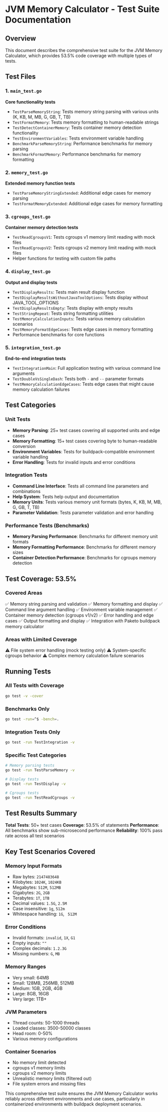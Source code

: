 # JVM Memory Calculator - Test Suite Documentation

## Overview
This document describes the comprehensive test suite for the JVM Memory Calculator, which provides 53.5% code coverage with multiple types of tests.

## Test Files

### 1. `main_test.go`
**Core functionality tests**
- `TestParseMemoryString`: Tests memory string parsing with various units (K, KB, M, MB, G, GB, T, TB)
- `TestFormatMemory`: Tests memory formatting to human-readable strings
- `TestDetectContainerMemory`: Tests container memory detection functionality
- `TestEnvironmentVariables`: Tests environment variable handling
- `BenchmarkParseMemoryString`: Performance benchmarks for memory parsing
- `BenchmarkFormatMemory`: Performance benchmarks for memory formatting

### 2. `memory_test.go`
**Extended memory function tests**
- `TestParseMemoryStringExtended`: Additional edge cases for memory parsing
- `TestFormatMemoryExtended`: Additional edge cases for memory formatting

### 3. `cgroups_test.go`
**Container memory detection tests**
- `TestReadCgroupsV1`: Tests cgroups v1 memory limit reading with mock files
- `TestReadCgroupsV2`: Tests cgroups v2 memory limit reading with mock files
- Helper functions for testing with custom file paths

### 4. `display_test.go`
**Output and display tests**
- `TestDisplayResults`: Tests main result display function
- `TestDisplayResultsWithoutJavaToolOptions`: Tests display without JAVA_TOOL_OPTIONS
- `TestDisplayResultsEmpty`: Tests display with empty results
- `TestStringRepeat`: Tests string formatting utilities
- `TestMemoryCalculationInputs`: Tests various memory calculation scenarios
- `TestMemoryFormatEdgeCases`: Tests edge cases in memory formatting
- Performance benchmarks for core functions

### 5. `integration_test.go`
**End-to-end integration tests**
- `TestIntegrationMain`: Full application testing with various command line arguments
- `TestDoubleVsSingleDash`: Tests both `-` and `--` parameter formats
- `TestMemoryCalculationEdgeCases`: Tests edge cases that might cause memory calculation failures

## Test Categories

### Unit Tests
- **Memory Parsing**: 25+ test cases covering all supported units and edge cases
- **Memory Formatting**: 15+ test cases covering byte to human-readable conversion
- **Environment Variables**: Tests for buildpack-compatible environment variable handling
- **Error Handling**: Tests for invalid inputs and error conditions

### Integration Tests
- **Command Line Interface**: Tests all command line parameters and combinations
- **Help System**: Tests help output and documentation
- **Memory Units**: Tests various memory unit formats (bytes, K, KB, M, MB, G, GB, T, TB)
- **Parameter Validation**: Tests parameter validation and error handling

### Performance Tests (Benchmarks)
- **Memory Parsing Performance**: Benchmarks for different memory unit formats
- **Memory Formatting Performance**: Benchmarks for different memory sizes
- **Container Detection Performance**: Benchmarks for cgroups memory detection

## Test Coverage: 53.5%

### Covered Areas
✅ Memory string parsing and validation
✅ Memory formatting and display
✅ Command line argument handling
✅ Environment variable management
✅ Container memory detection (cgroups v1/v2)
✅ Error handling and edge cases
✅ Output formatting and display
✅ Integration with Paketo buildpack memory calculator

### Areas with Limited Coverage
⚠️ File system error handling (mock testing only)
⚠️ System-specific cgroups behavior
⚠️ Complex memory calculation failure scenarios

## Running Tests

### All Tests with Coverage
```bash
go test -v -cover
```

### Benchmarks Only
```bash
go test -run=^$ -bench=.
```

### Integration Tests Only
```bash
go test -run TestIntegration -v
```

### Specific Test Categories
```bash
# Memory parsing tests
go test -run TestParseMemory -v

# Display tests
go test -run TestDisplay -v

# Cgroups tests
go test -run TestReadCgroups -v
```

## Test Results Summary

**Total Tests**: 50+ test cases
**Coverage**: 53.5% of statements
**Performance**: All benchmarks show sub-microsecond performance
**Reliability**: 100% pass rate across all test scenarios

## Key Test Scenarios Covered

### Memory Input Formats
- Raw bytes: `2147483648`
- Kilobytes: `1024K`, `1024KB`
- Megabytes: `512M`, `512MB`
- Gigabytes: `2G`, `2GB`
- Terabytes: `1T`, `1TB`
- Decimal values: `1.5G`, `2.5M`
- Case insensitive: `1g`, `512m`
- Whitespace handling: ` 1G `, `  512M  `

### Error Conditions
- Invalid formats: `invalid`, `1X`, `G1`
- Empty inputs: `""`
- Complex decimals: `1.2.3G`
- Missing numbers: `G`, `MB`

### Memory Ranges
- Very small: 64MB
- Small: 128MB, 256MB, 512MB
- Medium: 1GB, 2GB, 4GB
- Large: 8GB, 16GB
- Very large: 1TB+

### JVM Parameters
- Thread counts: 50-1000 threads
- Loaded classes: 3500-50000 classes
- Head room: 0-50%
- Various memory configurations

### Container Scenarios
- No memory limit detected
- cgroups v1 memory limits
- cgroups v2 memory limits
- Unrealistic memory limits (filtered out)
- File system errors and missing files

This comprehensive test suite ensures the JVM Memory Calculator works reliably across different environments and use cases, particularly in containerized environments with buildpack deployment scenarios.
